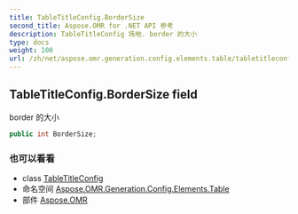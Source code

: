```yaml
---
title: TableTitleConfig.BorderSize
second_title: Aspose.OMR for .NET API 参考
description: TableTitleConfig 场地. border 的大小
type: docs
weight: 100
url: /zh/net/aspose.omr.generation.config.elements.table/tabletitleconfig/bordersize/
---
```

## TableTitleConfig.BorderSize field

border 的大小

```csharp
public int BorderSize;
```

### 也可以看看

* class [TableTitleConfig](../)
* 命名空间 [Aspose.OMR.Generation.Config.Elements.Table](../../tabletitleconfig/)
* 部件 [Aspose.OMR](../../../)



